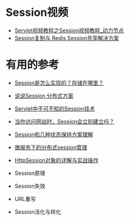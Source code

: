 


# Session视频

  * [Servlet视频教程之Session视频教程_动力节点](https://www.bilibili.com/video/av14745151?from=search&seid=9585476121759628694)
  * [Session复制与 Redis Session共享解决方案](https://www.bilibili.com/video/av24880545/?spm_id_from=333.788.videocard.0)

# 有用的参考

* [Session是怎么实现的？存储在哪里？](https://blog.csdn.net/qq_15096707/article/details/74012116)
* [说说Session 分布式方案](https://blog.csdn.net/weixin_43291173/article/details/104282183)
* [Servlet中不可不知的Session技术](https://blog.csdn.net/qq_15096707/article/details/71081313?ops_request_misc=%257B%2522request%255Fid%2522%253A%2522158511317919725222411157%2522%252C%2522scm%2522%253A%252220140713.130056874..%2522%257D&request_id=158511317919725222411157&biz_id=0&utm_source=distribute.pc_search_result.none-task)

* [当你访问网站时，Session会立刻建立吗？](https://blog.csdn.net/keketrtr/article/details/71642087)
* [Session和几种状态保持方案理解](https://www.cnblogs.com/cxzdy/p/3760313.html)

* [微服务下的分布式session管理](https://juejin.im/post/5d08b4185188250a8b1fd66f)
* [HttpSession对象的详解与实战操作](https://blog.csdn.net/JavaLixy/article/details/68930285?depth_1-utm_source=distribute.pc_relevant.none-task&utm_source=distribute.pc_relevant.none-task)
* Session原理
* Session失效
* URL重写
* Session活化与转化
